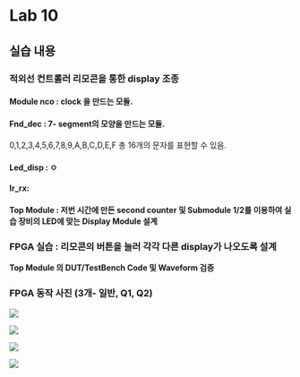 # Lab 10
## 실습 내용
### **적외선 컨트롤러 리모콘을 통한  display 조종**
#### **Module nco** :  clock 을 만드는 모듈. 
#### **Fnd_dec** : 7- segment의 모양을 만드는 모듈. 
0,1,2,3,4,5,6,7,8,9,A,B,C,D,E,F 총 16개의 문자를 표현할 수 있음.
#### **Led_disp** : ㅇ
#### **Ir_rx**:
#### **Top Module** : 저번 시간에 만든 second counter  및 Submodule 1/2를 이용하여 실습 장비의 LED에 맞는 Display Module 설계
### FPGA 실습  : 리모콘의 버튼을 눌러 각각 다른  display가 나오도록 설계
**Top Module 의 DUT/TestBench Code 및 Waveform 검증**
### **FPGA 동작 사진 (3개- 일반, Q1, Q2)**

![](https://github.com/jungeun0/logic_design/blob/master/project%2006/12312321213213.PNG)

![](https://github.com/jungeun0/logic_design/blob/master/project%2006/result.jpg)

![](https://github.com/jungeun0/logic_design/blob/master/project%2006/q2.jpg)

![](https://github.com/jungeun0/logic_design/blob/master/project%2006/q3.jpgcommit/00f628e9730e4566201f842117c394973bc47b59)
<!--stackedit_data:
eyJoaXN0b3J5IjpbNzkzNzMwMjYzLDgzMzEyMTY2NywtODc1Mz
Y2MDhdfQ==
-->